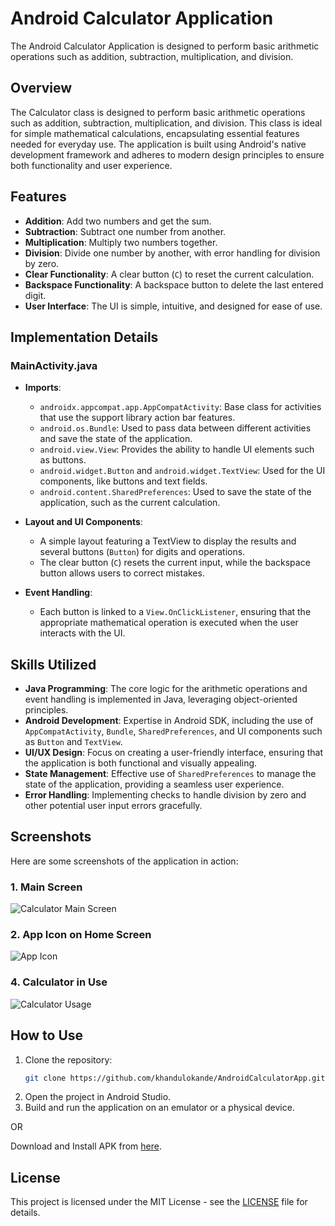 # Android Calculator Application

The Android Calculator Application is designed to perform basic arithmetic operations such as addition, subtraction, multiplication, and division.

## Overview

The Calculator class is designed to perform basic arithmetic operations such as addition, subtraction, multiplication, and division. This class is ideal for simple mathematical calculations, encapsulating essential features needed for everyday use. The application is built using Android's native development framework and adheres to modern design principles to ensure both functionality and user experience.

## Features

- **Addition**: Add two numbers and get the sum.
- **Subtraction**: Subtract one number from another.
- **Multiplication**: Multiply two numbers together.
- **Division**: Divide one number by another, with error handling for division by zero.
- **Clear Functionality**: A clear button (`C`) to reset the current calculation.
- **Backspace Functionality**: A backspace button to delete the last entered digit.
- **User Interface**: The UI is simple, intuitive, and designed for ease of use.

## Implementation Details

### **MainActivity.java**
   - **Imports**:
     - `androidx.appcompat.app.AppCompatActivity`: Base class for activities that use the support library action bar features.
     - `android.os.Bundle`: Used to pass data between different activities and save the state of the application.
     - `android.view.View`: Provides the ability to handle UI elements such as buttons.
     - `android.widget.Button` and `android.widget.TextView`: Used for the UI components, like buttons and text fields.
     - `android.content.SharedPreferences`: Used to save the state of the application, such as the current calculation.

   - **Layout and UI Components**:
     - A simple layout featuring a TextView to display the results and several buttons (`Button`) for digits and operations.
     - The clear button (`C`) resets the current input, while the backspace button allows users to correct mistakes.

   - **Event Handling**:
     - Each button is linked to a `View.OnClickListener`, ensuring that the appropriate mathematical operation is executed when the user interacts with the UI.

## Skills Utilized

- **Java Programming**: The core logic for the arithmetic operations and event handling is implemented in Java, leveraging object-oriented principles.
- **Android Development**: Expertise in Android SDK, including the use of `AppCompatActivity`, `Bundle`, `SharedPreferences`, and UI components such as `Button` and `TextView`.
- **UI/UX Design**: Focus on creating a user-friendly interface, ensuring that the application is both functional and visually appealing.
- **State Management**: Effective use of `SharedPreferences` to manage the state of the application, providing a seamless user experience.
- **Error Handling**: Implementing checks to handle division by zero and other potential user input errors gracefully.

## Screenshots

Here are some screenshots of the application in action:

### 1. Main Screen
   ![Calculator Main Screen](https://blogger.googleusercontent.com/img/b/R29vZ2xl/AVvXsEj3mszyj_n8qb40T0kN9gp0fkudTA1eXqLcv_Cg6xxXuGtPnQUuxm47WhkLNBV5AiLbdasjVw8U0ftyRBOtZRf_Azq8tgzO5_3ORPm-Jcf0-Md7irOb-VV_rutqqha_n_jUvXdkEYek6bGkMJZWJjhowslDnsh81Zvi6Svl2WzTGqMRikf8XnP48mFCvs2q/w256-h569/Screenshot_20240819_Main.jpg)

### 2. App Icon on Home Screen
   ![App Icon](https://blogger.googleusercontent.com/img/b/R29vZ2xl/AVvXsEh2KZDUSDadRti7NcUo-UUE45TOO73_x3SlH9fuxfgG2ASjbBF82PKq9p5cY0yqlnVCQRGhGdyXMOmQWbBIT-eXPd5mBtbC-zlLxi9Gh5JkQY24w06V8YXJV_J2JqH7nC91Al-mNzOWcBOCqixxdSm6OSOfY7hYXdaxawqd7cXvnjFC6Fc3eCTGikiTit7z/w250-h522/Screenshot_20240819_Icon.jpg)

### 4. Calculator in Use
   ![Calculator Usage](https://blogger.googleusercontent.com/img/b/R29vZ2xl/AVvXsEgxZsYsNkuajldOPSCbUgjXZtMIyDlnUMkmWocQ2PkfF3AFUnUDNalQMP8FusriLlpya_wGebUYnl0ONjWUdW3W5jsi5-0917vPYC2FF3MOWmwXqGtW6aGIZpemFo0ecxgTDvu-a-igQUMoyZqXMBrRe5MrqvoyCWeTfAMRoEm_bNOzHcTW-L9wC5Fpf1Aj/w256-h570/Screenshot_20240819_In_Use.jpg)



## How to Use

1. Clone the repository:
   ```bash
   git clone https://github.com/khandulokande/AndroidCalculatorApp.git
   ```
2. Open the project in Android Studio.
3. Build and run the application on an emulator or a physical device.

OR

Download and Install APK from [here](https://drive.google.com/file/d/1bur1bE-LiNYcIB9WhQ5pY5yQmW_AA71_/view?usp=sharing).


## License

This project is licensed under the MIT License - see the [LICENSE](https://github.com/khandulokande/AndroidCalculatorApp/tree/main/LICENSE) file for details.
